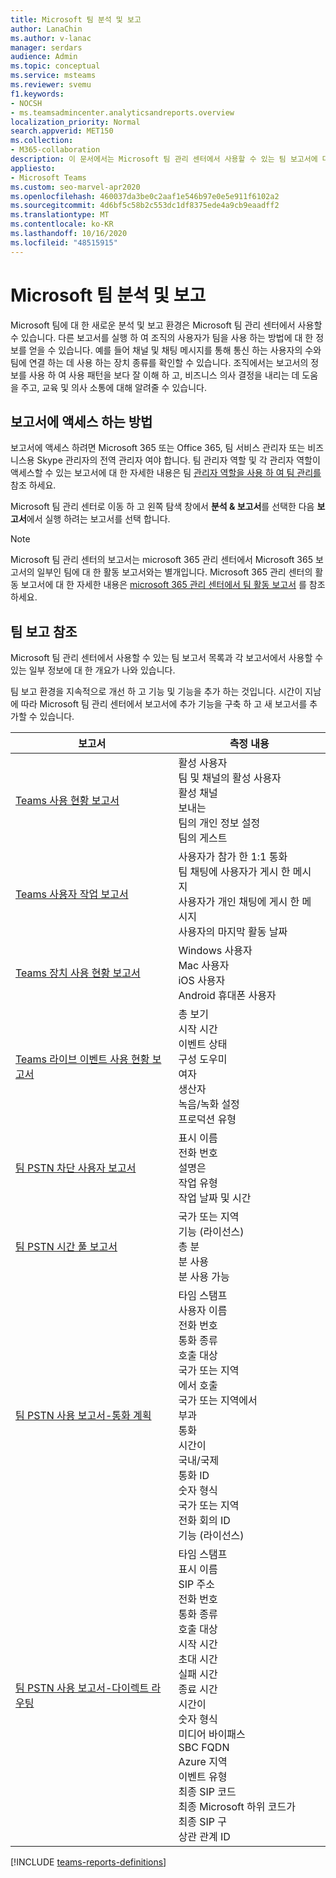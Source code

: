 ```yaml
---
title: Microsoft 팀 분석 및 보고
author: LanaChin
ms.author: v-lanac
manager: serdars
audience: Admin
ms.topic: conceptual
ms.service: msteams
ms.reviewer: svemu
f1.keywords:
- NOCSH
- ms.teamsadmincenter.analyticsandreports.overview
localization_priority: Normal
search.appverid: MET150
ms.collection:
- M365-collaboration
description: 이 문서에서는 Microsoft 팀 관리 센터에서 사용할 수 있는 팀 보고서에 대해 설명 합니다.
appliesto:
- Microsoft Teams
ms.custom: seo-marvel-apr2020
ms.openlocfilehash: 460037da3be0c2aaf1e546b97e0e5e911f6102a2
ms.sourcegitcommit: 4d6bf5c58b2c553dc1df8375ede4a9cb9eaadff2
ms.translationtype: MT
ms.contentlocale: ko-KR
ms.lasthandoff: 10/16/2020
ms.locfileid: "48515915"
---
```

# <a name="microsoft-teams-analytics-and-reporting"></a>Microsoft 팀 분석 및 보고

Microsoft 팀에 대 한 새로운 분석 및 보고 환경은 Microsoft 팀 관리 센터에서 사용할 수 있습니다. 다른 보고서를 실행 하 여 조직의 사용자가 팀을 사용 하는 방법에 대 한 정보를 얻을 수 있습니다. 예를 들어 채널 및 채팅 메시지를 통해 통신 하는 사용자의 수와 팀에 연결 하는 데 사용 하는 장치 종류를 확인할 수 있습니다. 조직에서는 보고서의 정보를 사용 하 여 사용 패턴을 보다 잘 이해 하 고, 비즈니스 의사 결정을 내리는 데 도움을 주고, 교육 및 의사 소통에 대해 알려줄 수 있습니다.

## <a name="how-to-access-the-reports"></a>보고서에 액세스 하는 방법

보고서에 액세스 하려면 Microsoft 365 또는 Office 365, 팀 서비스 관리자 또는 비즈니스용 Skype 관리자의 전역 관리자 여야 합니다. 팀 관리자 역할 및 각 관리자 역할이 액세스할 수 있는 보고서에 대 한 자세한 내용은 팀 [관리자 역할을 사용 하 여 팀 관리를](../using-admin-roles.md)참조 하세요.

Microsoft 팀 관리 센터로 이동 하 고 왼쪽 탐색 창에서 **분석 & 보고서**를 선택한 다음 **보고서**에서 실행 하려는 보고서를 선택 합니다.

> [!NOTE]
> Microsoft 팀 관리 센터의 보고서는 microsoft 365 관리 센터에서 Microsoft 365 보고서의 일부인 팀에 대 한 활동 보고서와는 별개입니다. Microsoft 365 관리 센터의 활동 보고서에 대 한 자세한 내용은 [microsoft 365 관리 센터에서 팀 활동 보고서](../teams-activity-reports.md) 를 참조 하세요.

## <a name="teams-reporting-reference"></a>팀 보고 참조

Microsoft 팀 관리 센터에서 사용할 수 있는 팀 보고서 목록과 각 보고서에서 사용할 수 있는 일부 정보에 대 한 개요가 나와 있습니다.

팀 보고 환경을 지속적으로 개선 하 고 기능 및 기능을 추가 하는 것입니다. 시간이 지남에 따라 Microsoft 팀 관리 센터에서 보고서에 추가 기능을 구축 하 고 새 보고서를 추가할 수 있습니다.

|보고서  |측정 내용 |
|---------|---------|
|[Teams 사용 현황 보고서](teams-usage-report.md)  |  활성 사용자<br/>팀 및 채널의 활성 사용자<br/>활성 채널<br/>보내는<br/>팀의 개인 정보 설정<br/>팀의 게스트   |
|[Teams 사용자 작업 보고서](user-activity-report.md)  |  사용자가 참가 한 1:1 통화<br/>팀 채팅에 사용자가 게시 한 메시지<br/>사용자가 개인 채팅에 게시 한 메시지<br/>사용자의 마지막 활동 날짜     |
|[Teams 장치 사용 현황 보고서](device-usage-report.md)   |  Windows 사용자<br/>Mac 사용자<br/>iOS 사용자<br/>Android 휴대폰 사용자     |
|[Teams 라이브 이벤트 사용 현황 보고서](teams-live-event-usage-report.md)   |  총 보기<br>시작 시간<br>이벤트 상태<br>구성 도우미<br>여자<br>생산자<br>녹음/녹화 설정<br>프로덕션 유형    |
|[팀 PSTN 차단 사용자 보고서](pstn-blocked-users-report.md)   |  표시 이름<br>전화 번호<br>설명은<br>작업 유형<br>작업 날짜 및 시간   |
|[팀 PSTN 시간 풀 보고서](pstn-minute-pools-report.md) |  국가 또는 지역<br>기능 (라이선스) <br>총 분<br>분 사용<br>분 사용 가능|
|[팀 PSTN 사용 보고서-통화 계획](pstn-usage-report.md#calling-plans)|  타임 스탬프<br>사용자 이름<br>전화 번호<br>통화 종류 <br>호출 대상<br>국가 또는 지역 <br>에서 호출 <br>국가 또는 지역에서<br>부과<br>통화<br>시간이<br>국내/국제<br>통화 ID<br>숫자 형식<br>국가 또는 지역<br>전화 회의 ID<br>기능 (라이선스)|
|[팀 PSTN 사용 보고서-다이렉트 라우팅](pstn-usage-report.md#direct-routing)  |  타임 스탬프<br>표시 이름<br>SIP 주소<br>전화 번호 <br>통화 종류<br>호출 대상<br>시작 시간<br>초대 시간<br>실패 시간<br>종료 시간<br>시간이<br>숫자 형식<br>미디어 바이패스<br>SBC FQDN<br>Azure 지역<br>이벤트 유형<br>최종 SIP 코드<br>최종 Microsoft 하위 코드가<br>최종 SIP 구<br>상관 관계 ID  |

[!INCLUDE [teams-reports-definitions](../includes/teams-reports-definitions.md)]
